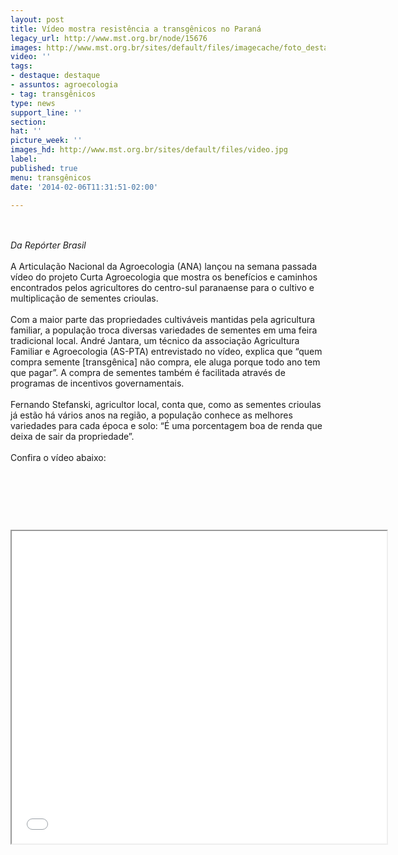 ```yaml
---
layout: post
title: Vídeo mostra resistência a transgênicos no Paraná
legacy_url: http://www.mst.org.br/node/15676
images: http://www.mst.org.br/sites/default/files/imagecache/foto_destaque/video.jpg
video: ''
tags:
- destaque: destaque
- assuntos: agroecologia
- tag: transgênicos
type: news
support_line: ''
section: 
hat: ''
picture_week: ''
images_hd: http://www.mst.org.br/sites/default/files/video.jpg
label: 
published: true
menu: transgênicos
date: '2014-02-06T11:31:51-02:00'

---
```

<p><br><em><br>Da Repórter Brasil&nbsp; </em><br><br>A Articulação Nacional da Agroecologia (ANA) lançou na semana passada vídeo do projeto Curta Agroecologia que mostra os benefícios e caminhos encontrados pelos agricultores do centro-sul paranaense para o cultivo e multiplicação de sementes crioulas.<br><br>Com a maior parte das propriedades cultiváveis mantidas pela agricultura familiar, a população troca diversas variedades de sementes em uma feira tradicional local. André Jantara, um técnico da associação Agricultura Familiar e Agroecologia (AS-PTA) entrevistado no vídeo, explica que “quem compra semente [transgênica] não compra, ele aluga porque todo ano tem que pagar”. A compra de sementes também é facilitada através de programas de incentivos governamentais.<br><br>Fernando Stefanski, agricultor local, conta que, como as sementes crioulas já estão há vários anos na região, a população conhece as melhores variedades para cada época e solo: “É uma porcentagem boa de renda que deixa de sair da propriedade”.<br><br>Confira o vídeo abaixo:</p><p>&nbsp;</p><p>&nbsp;</p><p>&nbsp;</p><p><iframe allowfullscreen="" mozallowfullscreen="" webkitallowfullscreen="" src="//player.vimeo.com/video/80814781" height="500" width="600"></iframe></p>
